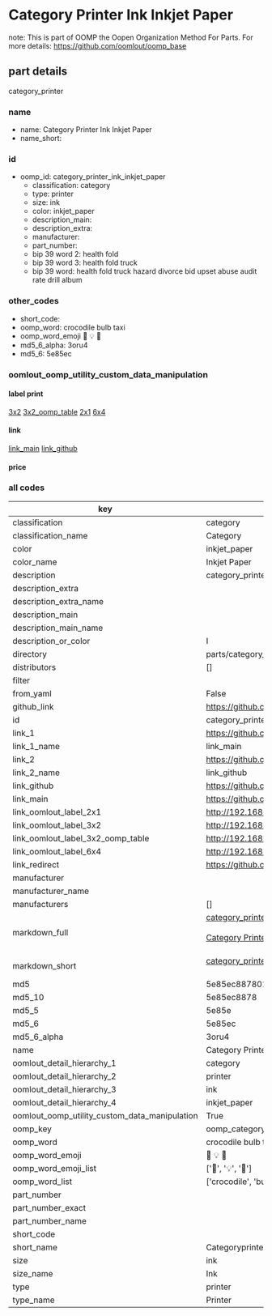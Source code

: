 # Category Printer Ink Inkjet Paper  

note: This is part of OOMP the Oopen Organization Method For Parts. For more details: https://github.com/oomlout/oomp_base

##  part details
  



category_printer



### name
* name: Category Printer Ink Inkjet Paper
* name_short: 
### id
* oomp_id: category_printer_ink_inkjet_paper
  * classification: category
  * type: printer
  * size: ink
  * color: inkjet_paper
  * description_main: 
  * description_extra: 
  * manufacturer: 
  * part_number: 
  * bip 39 word 2: health fold
  * bip 39 word 3: health fold truck
  * bip 39 word: health fold truck hazard divorce bid upset abuse audit rate drill album

### other_codes
* short_code: 
* oomp_word: crocodile bulb taxi
* oomp_word_emoji :crocodile: :bulb: :taxi:
* md5_6_alpha: 3oru4
* md5_6: 5e85ec






### oomlout_oomp_utility_custom_data_manipulation
#### label print
[3x2](http://192.168.1.245:1112/?label=oomp%203oru4)
[3x2_oomp_table](http://192.168.1.108:1112/?label=oomp%203oru4)
[2x1](http://192.168.1.242:1112/?label=oomp%203oru4)
[6x4](http://192.168.1.55:1112/?label=oomp%203oru4)    

#### link

[link_main](https://github.com/oomlout/oomlout_oomp_version_1_messy/tree/main/parts/category_printer_ink_inkjet_paper) [link_github](https://github.com/oomlout/oomlout_oomp_version_1_messy/tree/main/parts/category_printer_ink_inkjet_paper)                             

#### price







### all codes 
| key | value |  
| --- | --- |  
| classification | category |  
| classification_name | Category |  
| color | inkjet_paper |  
| color_name | Inkjet Paper |  
| description | category_printer |  
| description_extra |  |  
| description_extra_name |  |  
| description_main |  |  
| description_main_name |  |  
| description_or_color | I  |  
| directory | parts/category_printer_ink_inkjet_paper |  
| distributors | [] |  
| filter |  |  
| from_yaml | False |  
| github_link | https://github.com/oomlout/oomlout_oomp_part_src/tree/main/parts/category_printer_ink_inkjet_paper |  
| id | category_printer_ink_inkjet_paper |  
| link_1 | https://github.com/oomlout/oomlout_oomp_version_1_messy/tree/main/parts/category_printer_ink_inkjet_paper |  
| link_1_name | link_main |  
| link_2 | https://github.com/oomlout/oomlout_oomp_version_1_messy/tree/main/parts/category_printer_ink_inkjet_paper |  
| link_2_name | link_github |  
| link_github | https://github.com/oomlout/oomlout_oomp_version_1_messy/tree/main/parts/category_printer_ink_inkjet_paper |  
| link_main | https://github.com/oomlout/oomlout_oomp_version_1_messy/tree/main/parts/category_printer_ink_inkjet_paper |  
| link_oomlout_label_2x1 | http://192.168.1.242:1112/?label=oomp%203oru4 |  
| link_oomlout_label_3x2 | http://192.168.1.245:1112/?label=oomp%203oru4 |  
| link_oomlout_label_3x2_oomp_table | http://192.168.1.108:1112/?label=oomp%203oru4 |  
| link_oomlout_label_6x4 | http://192.168.1.55:1112/?label=oomp%203oru4 |  
| link_redirect | https://github.com/oomlout/oomlout_oomp_version_1_messy/tree/main/parts/category_printer_ink_inkjet_paper |  
| manufacturer |  |  
| manufacturer_name |  |  
| manufacturers | [] |  
| markdown_full | [category_printer_ink_inkjet_paper](none)<br>[](none)<br>[Category Printer Ink Inkjet Paper](none)<br><br> |  
| markdown_short | [category_printer_ink_inkjet_paper](none)<br><br> |  
| md5 | 5e85ec8878013de45820069fd256a351 |  
| md5_10 | 5e85ec8878 |  
| md5_5 | 5e85e |  
| md5_6 | 5e85ec |  
| md5_6_alpha | 3oru4 |  
| name | Category Printer Ink Inkjet Paper |  
| oomlout_detail_hierarchy_1 | category |  
| oomlout_detail_hierarchy_2 | printer |  
| oomlout_detail_hierarchy_3 | ink |  
| oomlout_detail_hierarchy_4 | inkjet_paper |  
| oomlout_oomp_utility_custom_data_manipulation | True |  
| oomp_key | oomp_category_printer_ink_inkjet_paper |  
| oomp_word | crocodile bulb taxi |  
| oomp_word_emoji | :crocodile: :bulb: :taxi: |  
| oomp_word_emoji_list | [':crocodile:', ':bulb:', ':taxi:'] |  
| oomp_word_list | ['crocodile', 'bulb', 'taxi'] |  
| part_number |  |  
| part_number_exact |  |  
| part_number_name |  |  
| short_code |  |  
| short_name | Categoryprinter |  
| size | ink |  
| size_name | Ink |  
| type | printer |  
| type_name | Printer |  
